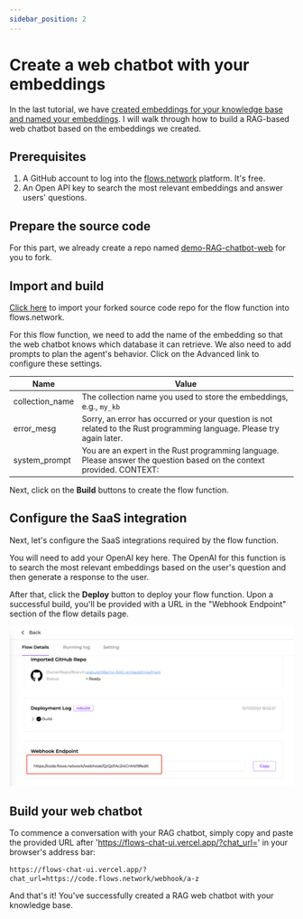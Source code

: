 ```yaml
---
sidebar_position: 2
---
```


# Create a web chatbot with your embeddings

In the last tutorial, we have [created embeddings for your knowledge base and named your embeddings](/docs/tutorials/rag-based-llm-agent/embedding.md). I will walk through how to build a RAG-based web chatbot based on the embeddings we created.

## Prerequisites

1. A GitHub account to log into the [flows.network](https://flows.network/) platform. It's free.
2. An Open API key to search the most relevant embeddings and answer users' questions.

## Prepare the source code

For this part, we already create a repo named [demo-RAG-chatbot-web](https://github.com/flows-network/demo-RAG-chatbot-web) for you to fork.

## Import and build

[Click here](https://flows.network/flow/new) to import your forked source code repo for the flow function into flows.network.

For this flow function, we need to add the name of the embedding so that the web chatbot knows which database it can retrieve. We also need to add prompts to plan the agent's behavior. Click on the Advanced link to configure these settings.

| Name | Value |
| ---------- | ----------- |
| collection_name | The collection name you used to store the embeddings, e.g., `my_kb` |
| error_mesg | Sorry, an error has occurred or your question is not related to the Rust programming language. Please try again later. |
| system_prompt | You are an expert in the Rust programming language. Please answer the question based on the context provided. CONTEXT:  |

Next, click on the **Build** buttons to create the flow function.

## Configure the SaaS integration

Next, let's configure the SaaS integrations required by the flow function.

You will need to add your OpenAI key here. The OpenAI for this function is to search the most relevant embeddings based on the user's question and then generate a response to the user.

After that, click the **Deploy** button to deploy your flow function. Upon a successful build, you'll be provided with a URL in the "Webhook Endpoint" section of the flow details page.

![webhook-url](rag-agent-01.png)

## Build your web chatbot

To commence a conversation with your RAG chatbot, simply copy and paste the provided URL after 'https://flows-chat-ui.vercel.app/?chat_url=' in your browser's address bar:

```
https://flows-chat-ui.vercel.app/?chat_url=https://code.flows.network/webhook/a-z
```

And that's it! You've successfully created a RAG web chatbot with your knowledge base.
